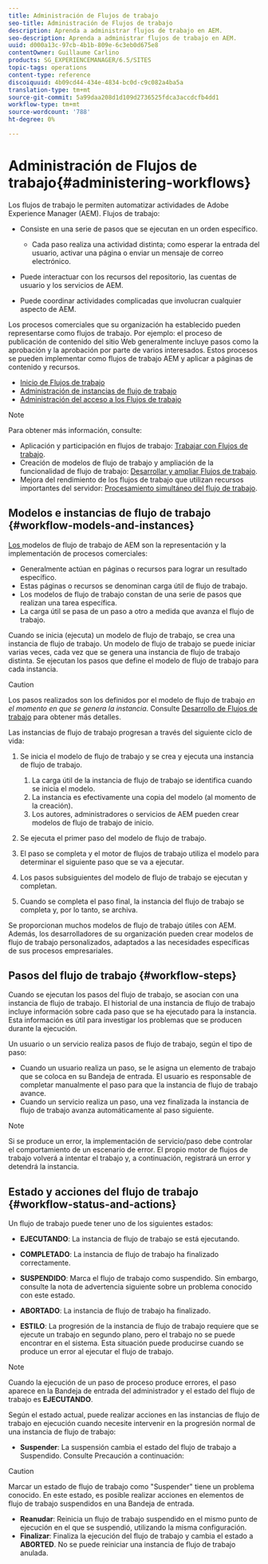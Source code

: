 ```yaml
---
title: Administración de Flujos de trabajo
seo-title: Administración de Flujos de trabajo
description: Aprenda a administrar flujos de trabajo en AEM.
seo-description: Aprenda a administrar flujos de trabajo en AEM.
uuid: d000a13c-97cb-4b1b-809e-6c3eb0d675e8
contentOwner: Guillaume Carlino
products: SG_EXPERIENCEMANAGER/6.5/SITES
topic-tags: operations
content-type: reference
discoiquuid: 4b09cd44-434e-4834-bc0d-c9c082a4ba5a
translation-type: tm+mt
source-git-commit: 5a99daa208d1d109d2736525fdca3accdcfb4dd1
workflow-type: tm+mt
source-wordcount: '788'
ht-degree: 0%

---
```



# Administración de Flujos de trabajo{#administering-workflows}

Los flujos de trabajo le permiten automatizar actividades de Adobe Experience Manager (AEM). Flujos de trabajo:

* Consiste en una serie de pasos que se ejecutan en un orden específico.

   * Cada paso realiza una actividad distinta; como esperar la entrada del usuario, activar una página o enviar un mensaje de correo electrónico.

* Puede interactuar con los recursos del repositorio, las cuentas de usuario y los servicios de AEM.
* Puede coordinar actividades complicadas que involucran cualquier aspecto de AEM.

Los procesos comerciales que su organización ha establecido pueden representarse como flujos de trabajo. Por ejemplo: el proceso de publicación de contenido del sitio Web generalmente incluye pasos como la aprobación y la aprobación por parte de varios interesados. Estos procesos se pueden implementar como flujos de trabajo AEM y aplicar a páginas de contenido y recursos.

* [Inicio de Flujos de trabajo](/help/sites-administering/workflows-starting.md)
* [Administración de instancias de flujo de trabajo](/help/sites-administering/workflows-administering.md)
* [Administración del acceso a los Flujos de trabajo](/help/sites-administering/workflows-managing.md)

>[!NOTE]
>
>Para obtener más información, consulte:
>
>* Aplicación y participación en flujos de trabajo: [Trabajar con Flujos de trabajo](/help/sites-authoring/workflows.md).
>* Creación de modelos de flujo de trabajo y ampliación de la funcionalidad de flujo de trabajo: [Desarrollar y ampliar Flujos de trabajo](/help/sites-developing/workflows.md).
>* Mejora del rendimiento de los flujos de trabajo que utilizan recursos importantes del servidor: [Procesamiento simultáneo del flujo de trabajo](/help/sites-deploying/configuring-performance.md#concurrent-workflow-processing).

>



## Modelos e instancias de flujo de trabajo {#workflow-models-and-instances}

[Los ](/help/sites-developing/workflows.md#model) modelos de flujo de trabajo de AEM son la representación y la implementación de procesos comerciales:

* Generalmente actúan en páginas o recursos para lograr un resultado específico.
* Estas páginas o recursos se denominan carga útil de flujo de trabajo.
* Los modelos de flujo de trabajo constan de una serie de pasos que realizan una tarea específica.
* La carga útil se pasa de un paso a otro a medida que avanza el flujo de trabajo.

Cuando se inicia (ejecuta) un modelo de flujo de trabajo, se crea una instancia de flujo de trabajo. Un modelo de flujo de trabajo se puede iniciar varias veces, cada vez que se genera una instancia de flujo de trabajo distinta. Se ejecutan los pasos que define el modelo de flujo de trabajo para cada instancia.

>[!CAUTION]
>
>Los pasos realizados son los definidos por el modelo de flujo de trabajo *en el momento en que se genera la instancia*. Consulte [Desarrollo de Flujos de trabajo](/help/sites-developing/workflows.md#model) para obtener más detalles.

Las instancias de flujo de trabajo progresan a través del siguiente ciclo de vida:

1. Se inicia el modelo de flujo de trabajo y se crea y ejecuta una instancia de flujo de trabajo.

   1. La carga útil de la instancia de flujo de trabajo se identifica cuando se inicia el modelo.
   1. La instancia es efectivamente una copia del modelo (al momento de la creación).
   1. Los autores, administradores o servicios de AEM pueden crear modelos de flujo de trabajo de inicio.

1. Se ejecuta el primer paso del modelo de flujo de trabajo.
1. El paso se completa y el motor de flujos de trabajo utiliza el modelo para determinar el siguiente paso que se va a ejecutar.
1. Los pasos subsiguientes del modelo de flujo de trabajo se ejecutan y completan.
1. Cuando se completa el paso final, la instancia del flujo de trabajo se completa y, por lo tanto, se archiva.

Se proporcionan muchos modelos de flujo de trabajo útiles con AEM. Además, los desarrolladores de su organización pueden crear modelos de flujo de trabajo personalizados, adaptados a las necesidades específicas de sus procesos empresariales.

## Pasos del flujo de trabajo {#workflow-steps}

Cuando se ejecutan los pasos del flujo de trabajo, se asocian con una instancia de flujo de trabajo. El historial de una instancia de flujo de trabajo incluye información sobre cada paso que se ha ejecutado para la instancia. Esta información es útil para investigar los problemas que se producen durante la ejecución.

Un usuario o un servicio realiza pasos de flujo de trabajo, según el tipo de paso:

* Cuando un usuario realiza un paso, se le asigna un elemento de trabajo que se coloca en su Bandeja de entrada. El usuario es responsable de completar manualmente el paso para que la instancia de flujo de trabajo avance.
* Cuando un servicio realiza un paso, una vez finalizada la instancia de flujo de trabajo avanza automáticamente al paso siguiente.

>[!NOTE]
>
>Si se produce un error, la implementación de servicio/paso debe controlar el comportamiento de un escenario de error. El propio motor de flujos de trabajo volverá a intentar el trabajo y, a continuación, registrará un error y detendrá la instancia.

## Estado y acciones del flujo de trabajo {#workflow-status-and-actions}

Un flujo de trabajo puede tener uno de los siguientes estados:

* **EJECUTANDO**: La instancia de flujo de trabajo se está ejecutando.
* **COMPLETADO**: La instancia de flujo de trabajo ha finalizado correctamente.

* **SUSPENDIDO**: Marca el flujo de trabajo como suspendido. Sin embargo, consulte la nota de advertencia siguiente sobre un problema conocido con este estado.
* **ABORTADO**: La instancia de flujo de trabajo ha finalizado.
* **ESTILO**: La progresión de la instancia de flujo de trabajo requiere que se ejecute un trabajo en segundo plano, pero el trabajo no se puede encontrar en el sistema. Esta situación puede producirse cuando se produce un error al ejecutar el flujo de trabajo.

>[!NOTE]
>
>Cuando la ejecución de un paso de proceso produce errores, el paso aparece en la Bandeja de entrada del administrador y el estado del flujo de trabajo es **EJECUTANDO**.

Según el estado actual, puede realizar acciones en las instancias de flujo de trabajo en ejecución cuando necesite intervenir en la progresión normal de una instancia de flujo de trabajo:

* **Suspender**: La suspensión cambia el estado del flujo de trabajo a Suspendido. Consulte Precaución a continuación:

>[!CAUTION]
>
>Marcar un estado de flujo de trabajo como &quot;Suspender&quot; tiene un problema conocido. En este estado, es posible realizar acciones en elementos de flujo de trabajo suspendidos en una Bandeja de entrada.

* **Reanudar**: Reinicia un flujo de trabajo suspendido en el mismo punto de ejecución en el que se suspendió, utilizando la misma configuración.
* **Finalizar**: Finaliza la ejecución del flujo de trabajo y cambia el estado a  **ABORTED**. No se puede reiniciar una instancia de flujo de trabajo anulada.


